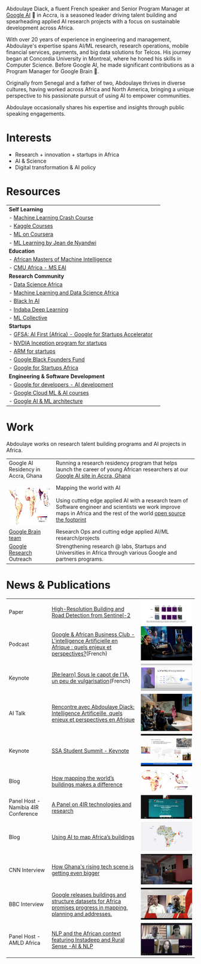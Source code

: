 

Abdoulaye Diack, a fluent French speaker and Senior Program Manager at [Google AI](https://research.google/) 🤖 in Accra, is a seasoned leader driving talent building and spearheading applied AI research projects with a focus on sustainable development across Africa.

With over 20 years of experience in engineering and management, Abdoulaye's expertise spans AI/ML research, research operations, mobile financial services, payments, and big data solutions for Telcos. His journey began at Concordia University in Montreal, where he honed his skills in Computer Science. Before Google AI, he made significant contributions as a Program Manager for Google Brain 🧠.

Originally from Senegal and a father of two, Abdoulaye thrives in diverse cultures, having worked across Africa and North America, bringing a unique perspective to his passionate pursuit of using AI to empower communities.

Abdoulaye occasionally shares his expertise and insights through public speaking engagements.


# Interests

 - Research + innovation + startups in Africa
 - AI & Science 
 - Digital transformation & AI policy


# Resources 

|  |  |
|--|--|
| **Self Learning** |
| - [Machine Learning Crash Course](https://developers.google.com/machine-learning/crash-course) |
| - [Kaggle Courses](https://www.kaggle.com/learn) |
| - [ML on Coursera](https://www.coursera.org/learn/machine-learning) |
| - [ML Learning by Jean de Nyandwi](https://github.com/Nyandwi/machine_learning_complete/) |
| **Education** |
| - [African Masters of Machine Intelligence](https://aimsammi.org/) |
| - [CMU Africa - MS EAI ](https://www.africa.engineering.cmu.edu/academics/programs/mseai.html) |
| **Research Community** |
| - [Data Science Africa](http://www.datascienceafrica.org/) |
| - [Machine Learning and Data Science Africa](https://groups.google.com/g/mlds-africa?pli=1) |
| - [Black In AI](https://blackinai.github.io/#/) |
| - [Indaba Deep Learning](https://deeplearningindaba.com/) |
| - [ML Collective](https://mlcollective.org/) |
| **Startups** |
| - [GFSA: AI First (Africa) - Google for Startups Accelerator](https://startup.google.com/programs/accelerator/ai-first/africa/) |
| - [NVDIA Inception program for startups](https://www.nvidia.com/en-us/startups/) |
| - [ARM for startups](https://www.arm.com/markets/startups) |
| - [Google Black Founders Fund](https://startup.google.com/programs/black-founders-fund/africa/) |
| - [Google for Startups Africa](https://startup.google.com/accelerator/africa/) |
| **Engineering & Software Development** |
| - [Google for developers - AI development](https://developers.google.com/focus/ai-development) |
| - [Google Cloud ML & AI courses](https://cloud.google.com/learn/training/machinelearning-ai) |
| - [Google AI & ML architecture](https://cloud.google.com/architecture/ai-ml) |

# Work

Abdoulaye works on research talent building programs and AI projects in Africa.

|  |  |
|--|--|
|Google AI Residency in Accra, Ghana| Running a research residency program that helps launch the career of young African researchers at our [Google AI site in Accra, Ghana ](https://research.google/locations/accra/)|
|<br><a href="https://arxiv.org/pdf/2107.12283.pdf"><img src="assets/africa-world-buildings.jpg" width="130" height="102"/></a>|Mapping the world with AI <br><br>Using cutting edge applied AI with a research team of Software engineer and scientists we work improve maps in Africa and the rest of the world [open source the footprint](https://sites.research.google/open-buildings/) |
|[Google Brain team](https://research.google/teams/brain/) | Research Ops and cutting edge applied AI/ML research/projects |
|[Google Research](https://research.google) Outreach| Strengthening research @ labs, Startups and Universities in Africa through various Google and partners programs.|

# News & Publications

|  |  | |
|--|--|--|
|Paper |[High-Resolution Building and Road Detection from Sentinel-2](https://arxiv.org/pdf/2310.11622.pdf)|<img src="/assets/teacher_student.jpeg"/>|
|Podcast |[Google & African Business Club - L'intelligence Artificielle en Afrique : quels enjeux et perspectives?](https://podcasters.spotify.com/pod/show/africanbusinesstalks/episodes/Google--African-Business-Club---Lintelligence-Artificielle-en-Afrique--quels-enjeux-et-perspectives---avec-Abdoulaye-Diack--Resarch-Program-Manager--Google-AI-e2dm7qr/a-aapf9h3)(French)|[![Recording](/assets/podcast.jpeg)]([https://youtu.be/Ny10bfdqSW0?si=ar_Kt8LgqHGzcUbK&t=1902](https://podcasters.spotify.com/pod/show/africanbusinesstalks/episodes/Google--African-Business-Club---Lintelligence-Artificielle-en-Afrique--quels-enjeux-et-perspectives---avec-Abdoulaye-Diack--Resarch-Program-Manager--Google-AI-e2dm7qr/a-aapf9h3))|
|Keynote |[[Re:learn] Sous le capot de l'IA, un peu de vulgarisation](https://youtu.be/Ny10bfdqSW0?si=ar_Kt8LgqHGzcUbK&t=1902)(French)|[![My YouTube Video](/assets/llm_predictions.png)](https://youtu.be/Ny10bfdqSW0?si=ar_Kt8LgqHGzcUbK&t=1902)|
|AI Talk | [Rencontre avec Abdoulaye Diack: Intelligence Artificeille, quels enjeux et perspectives en Afrique](https://www.linkedin.com/posts/african-business-club_ia-intelligenceartificielle-talents-activity-7138829771752239104-cBEO?utm_source=share&utm_medium=member_desktop) | <img src="/assets/abc_prez.jpeg"/> |
|Keynote | [SSA Student Summit - Keynote](https://www.youtube.com/live/guixEsMb3vo?feature=share&t=565) | <img src="/assets/ssa_dsc_summit.png"/> |
|Blog | [How mapping the world’s buildings makes a difference](https://blog.google/around-the-globe/google-africa/how-mapping-the-worlds-buildings-makes-a-difference/) |<img src="/africa-ssea-building-density.png"/>|
Panel Host - Namibia 4IR Conference |[A Panel on 4IR technologies and research](https://4irnamibia.com/4ir-conference/)  | <img src="/4ir_photo.png" />|
|Blog | [Using AI to map Africa’s buildings](https://blog.google/around-the-globe/google-africa/using-ai-to-map-africas-buildings/) |<img src="/Open-Buildings_V2b_2096x11.max-1000x1000.jpg"/>|
CNN Interview |  [How Ghana's rising tech scene is getting even bigger](https://edition.cnn.com/videos/business/2021/10/15/marketplace-africa-ghana-tech-google-uber-meqasa-spc.cnn)  | <img src="/Abdou_cnn.jpg" />|
BBC Interview |  [Google releases buildings and structure datasets for Africa promises progress in mapping, planning and addresses.](https://www.bbc.co.uk/programmes/p09qnk4d)  | <img src="/abdou_bbc.jpg" />|
Panel Host - AMLD Africa |[NLP and the African context featuring Instadeep and Rural Sense -AI & NLP](https://www.youtube.com/watch?v=MXCbp5t_q_Q&list=PLyyHDYyFFpkBSUmX-iv7JLgeNJHvRIt4M&index=17)  | <img src="/abdou_amld.jpg" />|
 
